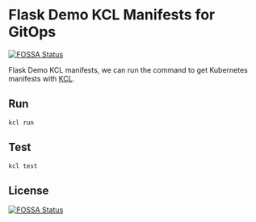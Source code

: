# Flask Demo KCL Manifests for GitOps
[![FOSSA Status](https://app.fossa.com/api/projects/git%2Bgithub.com%2Fkcl-lang%2Fflask-demo-kcl-manifests.svg?type=shield)](https://app.fossa.com/projects/git%2Bgithub.com%2Fkcl-lang%2Fflask-demo-kcl-manifests?ref=badge_shield)


Flask Demo KCL manifests, we can run the command to get Kubernetes manifests with [KCL](https://kcl-lang.io).

## Run

```shell
kcl run
```

## Test

```shell
kcl test
```


## License
[![FOSSA Status](https://app.fossa.com/api/projects/git%2Bgithub.com%2Fkcl-lang%2Fflask-demo-kcl-manifests.svg?type=large)](https://app.fossa.com/projects/git%2Bgithub.com%2Fkcl-lang%2Fflask-demo-kcl-manifests?ref=badge_large)